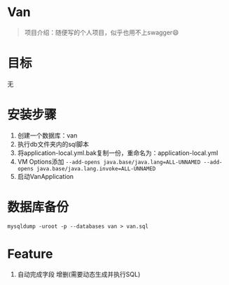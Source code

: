 # Van
> 项目介绍：随便写的个人项目，似乎也用不上swagger😄

# 目标
无

# 安装步骤
1. 创建一个数据库：van
2. 执行db文件夹内的sql脚本
3. 将application-local.yml.bak复制一份，重命名为：application-local.yml
4. VM Options添加 `--add-opens java.base/java.lang=ALL-UNNAMED --add-opens java.base/java.lang.invoke=ALL-UNNAMED`
5. 启动VanApplication

# 数据库备份
```shell
mysqldump -uroot -p --databases van > van.sql
```

# Feature
1. 自动完成字段 增删(需要动态生成并执行SQL)

